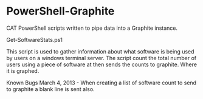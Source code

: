 PowerShell-Graphite
===================

CAT PowerShell scripts written to pipe data into a Graphite instance.

Get-SoftwareStats.ps1

This script is used to gather information about what software is being used by users on a windows terminal server.
The script count the total number of users using a piece of software at then sends the counts to graphite. Where it 
is graphed. 

Known Bugs
March 4, 2013 - When creating a list of software count to send to graphite a blank line is sent also. 
